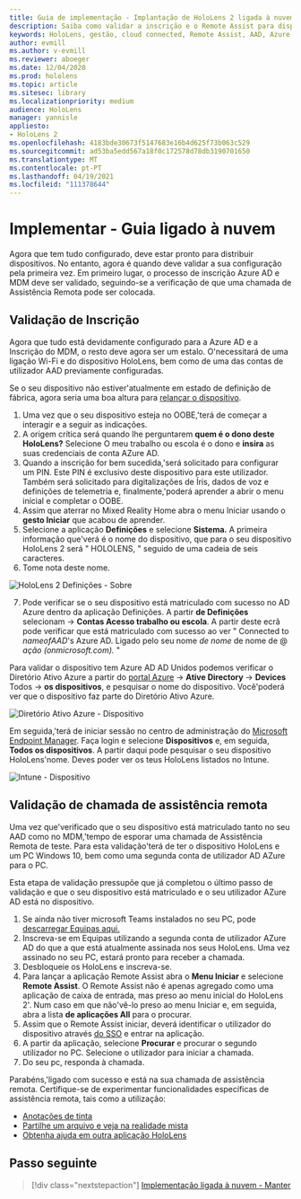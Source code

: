 ```yaml
---
title: Guia de implementação - Implantação de HoloLens 2 ligada à nuvem em escala com Assistência Remota - Implementar
description: Saiba como validar a inscrição e o Remote Assist para dispositivos HoloLens numa rede Cloud Connected.
keywords: HoloLens, gestão, cloud connected, Remote Assist, AAD, Azure AD, MDM, Mobile Device Management
author: evmill
ms.author: v-evmill
ms.reviewer: aboeger
ms.date: 12/04/2020
ms.prod: hololens
ms.topic: article
ms.sitesec: library
ms.localizationpriority: medium
audience: HoloLens
manager: yannisle
appliesto:
- HoloLens 2
ms.openlocfilehash: 4183bde30673f5147683e16b4d625f73b063c529
ms.sourcegitcommit: ad53ba5edd567a18f0c172578d78db3190701650
ms.translationtype: MT
ms.contentlocale: pt-PT
ms.lasthandoff: 04/19/2021
ms.locfileid: "111378644"
---
```

# <a name="deploy---cloud-connected-guide"></a>Implementar - Guia ligado à nuvem

Agora que tem tudo configurado, deve estar pronto para distribuir dispositivos. No entanto, agora é quando deve validar a sua configuração pela primeira vez. Em primeiro lugar, o processo de inscrição Azure AD e MDM deve ser validado, seguindo-se a verificação de que uma chamada de Assistência Remota pode ser colocada.

## <a name="enrollment-validation"></a>Validação de Inscrição

Agora que tudo está devidamente configurado para a Azure AD e a Inscrição do MDM, o resto deve agora ser um estalo. O&#39;necessitará de uma ligação Wi-Fi e do dispositivo HoloLens, bem como de uma das contas de utilizador AAD previamente configuradas.

Se o seu dispositivo não estiver&#39;atualmente em estado de definição de fábrica, agora seria uma boa altura para [relançar o dispositivo](https://docs.microsoft.com/hololens/hololens-recovery#clean-reflash-the-device).

1. Uma vez que o seu dispositivo esteja no OOBE,&#39;terá de começar a interagir e a seguir as indicações. 
1. A origem crítica será quando lhe perguntarem **quem é o dono deste HoloLens?** Selecione O meu trabalho ou escola é o dono e **insira** as suas credenciais de conta AZure AD.
1. Quando a inscrição for bem sucedida,&#39;será solicitado para configurar um PIN. Este PIN é exclusivo deste dispositivo para este utilizador. Também será solicitado para digitalizações de Íris, dados de voz e definições de telemetria e, finalmente,&#39;poderá aprender a abrir o menu inicial e completar o OOBE.
1. Assim que aterrar no Mixed Reality Home abra o menu Iniciar usando o **gesto Iniciar** que acabou de aprender.
1. Selecione a aplicação **Definições** e selecione **Sistema.** A primeira informação que&#39;verá é o nome do dispositivo, que para o seu dispositivo HoloLens 2 será &quot; HOLOLENS, &quot; seguido de uma cadeia de seis caracteres.
1. Tome nota deste nome.

![HoloLens 2 Definições - Sobre](./images/hololens2-settings-about.jpg)

7. Pode verificar se o seu dispositivo está matriculado com sucesso no AD Azure dentro da aplicação Definições. A partir **de Definições** selecionam   ->  **Contas Acesso trabalho ou escola**. A partir deste ecrã pode verificar que está matriculado com sucesso ao ver &quot; Connected to _nameofAAD_&#39;s Azure AD. Ligado pelo seu nome _de nome_ de nome de @ _ação (onmicrosoft.com)._ &quot;


Para validar o dispositivo tem Azure AD AD Unidos podemos verificar o Diretório Ativo Azure a partir do [portal Azure](https://portal.azure.com/#home)  ->  **Ative Directory**  ->  **Devices** Todos  ->  **os dispositivos**, e pesquisar o nome do dispositivo. Você&#39;poderá ver que o dispositivo faz parte do Diretório Ativo Azure.


![Diretório Ativo Azure - Dispositivo](./images/aad-enrollment.png)

Em seguida,&#39;terá de iniciar sessão no centro de administração do [Microsoft Endpoint Manager](https://endpoint.microsoft.com/#home). Faça login e selecione **Dispositivos** e, em seguida, **Todos os dispositivos**. A partir daqui pode pesquisar o seu dispositivo HoloLens&#39;nome. Deves poder ver os teus HoloLens listados no Intune.

![Intune - Dispositivo](./images/endpoint-all-devices-enrolled.png)

## <a name="remote-assist-call-validation"></a>Validação de chamada de assistência remota

Uma vez que&#39;verificado que o seu dispositivo está matriculado tanto no seu AAD como no MDM,&#39;tempo de esporar uma chamada de Assistência Remota de teste. Para esta validação&#39;terá de ter o dispositivo HoloLens e um PC Windows 10, bem como uma segunda conta de utilizador AD AZure para o PC.

Esta etapa de validação pressupõe que já completou o último passo de validação e que o seu dispositivo está matriculado e o seu utilizador AZure AD está no dispositivo.


1. Se ainda não tiver microsoft Teams instalados no seu PC, pode [descarregar Equipas aqui.](https://www.microsoft.com/microsoft-365/microsoft-teams/download-app)
2. Inscreva-se em Equipas utilizando a segunda conta de utilizador AZure AD do que a que está atualmente assinada nos seus HoloLens. Uma vez assinado no seu PC, estará pronto para receber a chamada.
3. Desbloqueie os HoloLens e inscreva-se.
4. Para lançar a aplicação Remote Assist abra o **Menu Iniciar** e selecione **Remote Assist**. O Remote Assist não é apenas agregado como uma aplicação de caixa de entrada, mas preso ao menu inicial do HoloLens 2&#39;. Num caso em que não&#39;vê-lo preso ao menu Iniciar e, em seguida, abra a lista **de aplicações All** para o procurar.
5. Assim que o Remote Assist iniciar, deverá identificar o utilizador do dispositivo através [do SSO](https://docs.microsoft.com/azure/active-directory/manage-apps/what-is-single-sign-on) e entrar na aplicação.
6. A partir da aplicação, selecione **Procurar** e procurar o segundo utilizador no PC. Selecione o utilizador para iniciar a chamada.
7. Do seu pc, responda à chamada.

Parabéns,&#39;ligado com sucesso e está na sua chamada de assistência remota. Certifique-se de experimentar funcionalidades específicas de assistência remota, tais como a utilização:

- [Anotações de tinta](https://docs.microsoft.com/dynamics365/mixed-reality/remote-assist/add-annotations-hololens)
- [Partilhe um arquivo e veja na realidade mista](https://docs.microsoft.com/dynamics365/mixed-reality/remote-assist/display-save-files)
- [Obtenha ajuda em outra aplicação HoloLens](https://docs.microsoft.com/dynamics365/mixed-reality/remote-assist/get-help-hololens-app-hololens)

## <a name="next-step"></a>Passo seguinte

> [!div class="nextstepaction"]
> [Implementação ligada à nuvem - Manter](hololens2-cloud-connected-maintain.md)